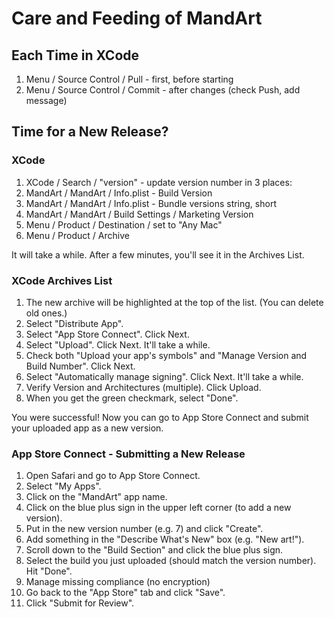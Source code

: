 # Care and Feeding of MandArt

## Each Time in XCode

1. Menu / Source Control / Pull - first, before starting
1. Menu / Source Control / Commit - after changes (check Push, add message)

## Time for a New Release? 

### XCode 

1. XCode / Search / "version" - update version number in 3 places:
1. MandArt / MandArt / Info.plist - Build Version
1. MandArt / MandArt / Info.plist - Bundle versions string, short
1. MandArt / MandArt / Build Settings / Marketing Version
1. Menu / Product / Destination / set to "Any Mac"
1. Menu / Product / Archive

It will take a while. After a few minutes, you'll see it in the Archives List. 

### XCode Archives List

1. The new archive will be highlighted at the top of the list. (You can delete old ones.)
1. Select "Distribute App".
1. Select "App Store Connect". Click Next.
1. Select "Upload". Click Next. It'll take a while. 
1. Check both "Upload your app's symbols" and "Manage Version and Build Number". Click Next.
1. Select "Automatically manage signing". Click Next. It'll take a while.
1. Verify Version and Architectures (multiple). Click Upload.
1. When you get the green checkmark, select "Done". 

You were successful! Now you can go to App Store Connect and submit your uploaded app as a new version. 

### App Store Connect - Submitting a New Release

1. Open Safari and go to App Store Connect.
1. Select "My Apps".
1. Click on the "MandArt" app name.
1. Click on the blue plus sign in the upper left corner (to add a new version).
1. Put in the new version number (e.g. 7) and click "Create".
1. Add something in the "Describe What's New" box (e.g. "New art!").
1. Scroll down to the "Build Section" and click the blue plus sign.
1. Select the build you just uploaded (should match the version number). Hit "Done".
1. Manage missing compliance (no encryption)
1. Go back to the "App Store" tab and click "Save".
1. Click "Submit for Review".
